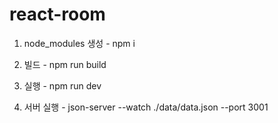 # react-room

1. node_modules 생성 - npm i

2. 빌드 - npm run build

3. 실행 - npm run dev

4. 서버 실행 - json-server --watch ./data/data.json --port 3001
